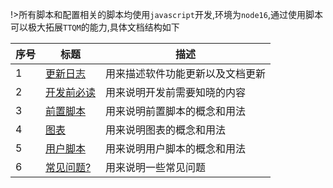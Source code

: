 !>所有脚本和配置相关的脚本均使用`javascript`开发,环境为`node16`,通过使用脚本可以极大拓展`TTQM`的能力,具体文档结构如下

| 序号 | 标题                                            | 描述                             |
| ---- | ----------------------------------------------- | -------------------------------- |
| 1    | [更新日志](zh-cn/release-note/default.md)       | 用来描述软件功能更新以及文档更新 |
| 2    | [开发前必读](zh-cn/before-develop/summary.md)   | 用来说明开发前需要知晓的内容     |
| 3    | [前置脚本](zh-cn/pre-publish-script/default.md) | 用来说明前置脚本的概念和用法     |
| 4    | [图表](zh-cn/chart/default.md)                  | 用来说明图表的概念和用法         |
| 5    | [用户脚本](zh-cn/user-script/default.md)        | 用来说明用户脚本的概念和用法     |
| 6    | [常见问题?](zh-cn/question/default.md)          | 用来说明一些常见问题             |
